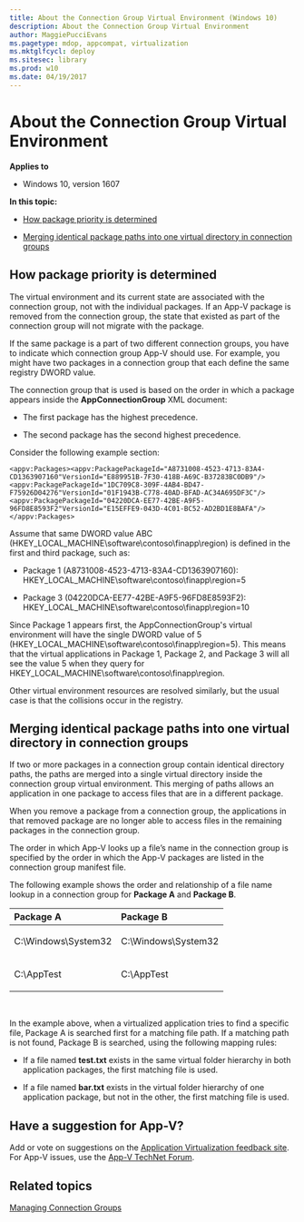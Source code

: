 ```yaml
---
title: About the Connection Group Virtual Environment (Windows 10)
description: About the Connection Group Virtual Environment
author: MaggiePucciEvans
ms.pagetype: mdop, appcompat, virtualization
ms.mktglfcycl: deploy
ms.sitesec: library
ms.prod: w10
ms.date: 04/19/2017
---
```



# About the Connection Group Virtual Environment

**Applies to**
-   Windows 10, version 1607

**In this topic:**

-   [How package priority is determined](#bkmk-pkg-priority-deter)

-   [Merging identical package paths into one virtual directory in connection groups](#bkmk-merged-root-ve-exp)

## <a href="" id="bkmk-pkg-priority-deter"></a>How package priority is determined


The virtual environment and its current state are associated with the connection group, not with the individual packages. If an App-V package is removed from the connection group, the state that existed as part of the connection group will not migrate with the package.

If the same package is a part of two different connection groups, you have to indicate which connection group App-V should use. For example, you might have two packages in a connection group that each define the same registry DWORD value.

The connection group that is used is based on the order in which a package appears inside the **AppConnectionGroup** XML document:

-   The first package has the highest precedence.

-   The second package has the second highest precedence.

Consider the following example section:

``` syntax
<appv:Packages><appv:PackagePackageId="A8731008-4523-4713-83A4-CD1363907160"VersionId="E889951B-7F30-418B-A69C-B37283BC0DB9"/><appv:PackagePackageId="1DC709C8-309F-4AB4-BD47-F75926D04276"VersionId="01F1943B-C778-40AD-BFAD-AC34A695DF3C"/><appv:PackagePackageId="04220DCA-EE77-42BE-A9F5-96FD8E8593F2"VersionId="E15EFFE9-043D-4C01-BC52-AD2BD1E8BAFA"/></appv:Packages>
```

Assume that same DWORD value ABC (HKEY\_LOCAL\_MACHINE\\software\\contoso\\finapp\\region) is defined in the first and third package, such as:

-   Package 1 (A8731008-4523-4713-83A4-CD1363907160): HKEY\_LOCAL\_MACHINE\\software\\contoso\\finapp\\region=5

-   Package 3 (04220DCA-EE77-42BE-A9F5-96FD8E8593F2): HKEY\_LOCAL\_MACHINE\\software\\contoso\\finapp\\region=10

Since Package 1 appears first, the AppConnectionGroup's virtual environment will have the single DWORD value of 5 (HKEY\_LOCAL\_MACHINE\\software\\contoso\\finapp\\region=5). This means that the virtual applications in Package 1, Package 2, and Package 3 will all see the value 5 when they query for HKEY\_LOCAL\_MACHINE\\software\\contoso\\finapp\\region.

Other virtual environment resources are resolved similarly, but the usual case is that the collisions occur in the registry.

## <a href="" id="bkmk-merged-root-ve-exp"></a>Merging identical package paths into one virtual directory in connection groups


If two or more packages in a connection group contain identical directory paths, the paths are merged into a single virtual directory inside the connection group virtual environment. This merging of paths allows an application in one package to access files that are in a different package.

When you remove a package from a connection group, the applications in that removed package are no longer able to access files in the remaining packages in the connection group.

The order in which App-V looks up a file’s name in the connection group is specified by the order in which the App-V packages are listed in the connection group manifest file.

The following example shows the order and relationship of a file name lookup in a connection group for **Package A** and **Package B**.

<table>
<colgroup>
<col width="50%" />
<col width="50%" />
</colgroup>
<thead>
<tr class="header">
<th align="left">Package A</th>
<th align="left">Package B</th>
</tr>
</thead>
<tbody>
<tr class="odd">
<td align="left"><p>C:\Windows\System32</p></td>
<td align="left"><p>C:\Windows\System32</p></td>
</tr>
<tr class="even">
<td align="left"><p>C:\AppTest</p></td>
<td align="left"><p>C:\AppTest</p></td>
</tr>
</tbody>
</table>

 

In the example above, when a virtualized application tries to find a specific file, Package A is searched first for a matching file path. If a matching path is not found, Package B is searched, using the following mapping rules:

-   If a file named **test.txt** exists in the same virtual folder hierarchy in both application packages, the first matching file is used.

-   If a file named **bar.txt** exists in the virtual folder hierarchy of one application package, but not in the other, the first matching file is used.

## Have a suggestion for App-V?


Add or vote on suggestions on the [Application Virtualization feedback site](https://appv.uservoice.com/forums/280448-microsoft-application-virtualization).<br>For App-V issues, use the [App-V TechNet Forum](https://social.technet.microsoft.com/Forums/en-US/home?forum=mdopappv).

## Related topics


[Managing Connection Groups](appv-managing-connection-groups.md)

 

 





